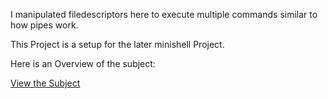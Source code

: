 I manipulated filedescriptors here to execute multiple commands similar to how pipes work.

This Project is a setup for the later minishell Project.

Here is an Overview of the subject:

[View the Subject](./en.subject.pdf)
